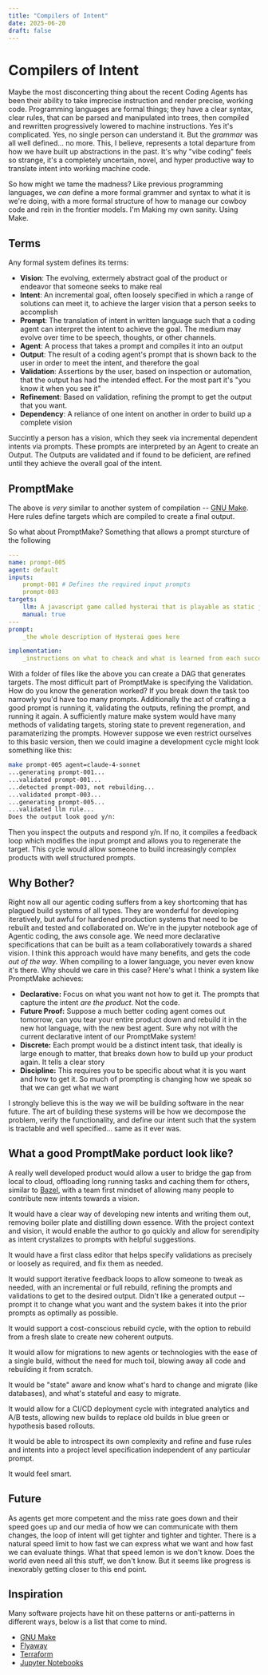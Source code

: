 ```yaml
---
title: "Compilers of Intent"
date: 2025-06-20
draft: false
---
```



# Compilers of Intent

Maybe the most disconcerting thing about the recent Coding Agents has been their ability to take imprecise instruction and render precise, working code. Programming languages are formal things; they have a clear syntax, clear rules, that can be parsed and manipulated into trees, then compiled and rewritten progressively lowered to machine instructions. Yes it's complicated. Yes, no single person can understand it. But the _grammar_ was all well defined... no more. This, I believe, represents a total departure from how we have built up abstractions in the past. It's why "vibe coding" feels so strange, it's a completely uncertain, novel, and hyper productive way to translate intent into working machine code. 

So how might we tame the madness? Like previous programming languages, we _can_ define a more formal grammer and syntax to what it is we're doing, with a more formal structure of how to manage our cowboy code and rein in the frontier models. I'm Making my own sanity. Using Make. 


## Terms

Any formal system defines its terms:
  
  
- **Vision**: The evolving, extermely abstract goal of the product or endeavor that someone seeks to make real
- **Intent**: An incremental goal, often loosely specified in which a range of solutions can meet it, to achieve the larger vision that a person seeks to accomplish
- **Prompt**: The translation of intent in written language such that a coding agent can interpret the intent to achieve the goal. The medium may evolve over time to be speech, thoughts, or other channels. 
- **Agent**: A process that takes a prompt and compiles it into an output
- **Output**: The result of a coding agent's prompt that is shown back to the user in order to meet the intent, and therefore the goal
- **Validation**: Assertions by the user, based on inspection or automation, that the output has had the intended effect. For the most part it's "you know it when you see it"
- **Refinement**: Based on validation, refining the prompt to get the output that you want. 
- **Dependency**: A reliance of one intent on another in order to build up a complete vision


Succintly a person has a vision, which they seek via incremental dependent intents via prompts. These prompts are interpreted by an Agent to create an Output. The Outputs are validated and if found to be deficient, are refined until they achieve the overall goal of the intent. 



## PromptMake 

The above is _very_ similar to another system of compilation -- [GNU Make](https://www.gnu.org/software/make/). Here rules define targets which are compiled to create a final output. 

So what about PromptMake? Something that allows a prompt sturcture of the following


```yaml
---
name: prompt-005
agent: default
inputs: 
    prompt-001 # Defines the required input prompts
    prompt-003
targets:
    llm: A javascript game called hysterai that is playable as static javascript game and stored in static/assets/projects
    manual: true
---
prompt:
    _the whole description of Hysterai goes here

implementation:
    _instructions on what to cheack and what is learned from each successive run are stored here_
```

With a folder of files like the above you can create a DAG that generates targets. The most difficult part of PromptMake is specifying the Validation. How do you know the generation worked? If you break down the task too narrowly you'd have too many prompts. Additionally the act of crafting a good prompt is running it, validating the outputs, refining the prompt, and running it again. A sufficiently mature make system would have many methods of validating targets, storing state to prevent regeneration, and paramaterizing the prompts. However suppose we even restrict ourselves to this basic version, then we could imagine a development cycle might look something like this:

```bash
make prompt-005 agent=claude-4-sonnet
...generating prompt-001...
...validated prompt-001...
...detected prompt-003, not rebuilding...
...validated prompt-003...
...generating prompt-005...
...validated llm rule...
Does the output look good y/n:
```

Then you inspect the outputs and respond y/n. If no, it compiles a feedback loop which modifies the input prompt and allows you to regenerate the target. This cycle would allow someone to build increasingly complex products with well structured prompts. 

## Why Bother?

Right now all our agentic coding suffers from a key shortcoming that has plagued build systems of all types. They are wonderful for developing iteratively, but awful for hardened production systems that need to be rebuilt and tested and collaborated on. We're in the jupyter notebook age of Agentic coding, the aws console age. We need more declarative specifications that can be built as a team collaboratively towards a shared vision. I think this approach would have many benefits, and gets the code _out of the way_. When compiling to a lower language, you never even know it's there. Why should we care in this case? Here's what I think a system like PromptMake achieves:

- **Declarative:** Focus on what you want not how to get it. The prompts that capture the intent _are the product_. Not the code. 
- **Future Proof:** Suppose a much better coding agent comes out tomorrow, can you tear your entire product down and rebuild it in the new hot language, with the new best agent. Sure why not with the current declarative intent of our PromptMake system!
- **Discrete:** Each prompt would be a distinct intent task, that ideally is large enough to matter, that breaks down how to build up your product again. It tells a clear story
- **Discipline:** This requires you to be specific about what it is you want and how to get it. So much of prompting is changing how we speak so that we can get what we want


I strongly believe this is the way we will be building software in the near future. The art of building these systems will be how we decompose the problem, verify the functionality, and define our intent such that the system is tractable and well specified... same as it ever was. 

## What a good PromptMake porduct look like?

A really well developed product would allow a user to bridge the gap from local to cloud, offloading long running tasks and caching them for others, similar to [Bazel](https://bazel.build/remote/caching), with a team first mindset of allowing many people to contribute new intents towards a vision. 

It would have a clear way of developing new intents and writing them out, removing boiler plate and distilling down essence. With the project context and vision, it would enable the author to go quickly and allow for serendipity as intent crystalizes to prompts with helpful suggestions.

It would have a first class editor that helps specify validations as precisely or loosely as required, and fix them as needed. 

It would support iterative feedback loops to allow someone to tweak as needed, with an incremental or full rebuild, refining the prompts and validations to get to the desired output. Didn't like a generated output -- prompt it to change what you want and the system bakes it into the prior prompts as optimally as possible.

It would support a cost-conscious rebuild cycle, with the option to rebuild from a fresh slate to create new coherent outputs. 

It would allow for migrations to new agents or technologies with the ease of a single build, without the need for much toil, blowing away all code and rebuilding it from scratch. 

It would be "state" aware and know what's hard to change and migrate (like databases), and what's stateful and easy to migrate. 

It would allow for a CI/CD deployment cycle with integrated analytics and A/B tests, allowing new builds to replace old builds in blue green or hypothesis based rollouts. 

It would be able to introspect its own complexity and refine and fuse rules and intents into a project level specification independent of any particular prompt. 

It would feel smart. 

## Future

As agents get more competent and the miss rate goes down and their speed goes up and our media of how we can communicate with them changes, the loop of intent will get tighter and tighter and tighter. There is a natural speed limit to how fast we can express what we want and how fast we can evaluate things. What that speed lemon is we don't know. Does the world even need all this stuff, we don't know. But it seems like progress is inexorably getting closer to this end point. 

## Inspiration

Many software projects have hit on these patterns or anti-patterns in different ways, below is a list that come to mind. 

- [GNU Make](https://www.gnu.org/software/make/)
- [Flyaway](https://github.com/flyway/flyway)
- [Terraform](https://developer.hashicorp.com/terraform)
- [Jupyter Notebooks](https://jupyter.org/)